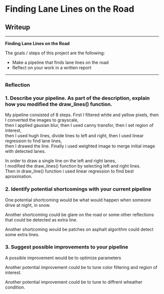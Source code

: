 # **Finding Lane Lines on the Road** 

## Writeup


---

**Finding Lane Lines on the Road**

The goals / steps of this project are the following:
* Make a pipeline that finds lane lines on the road
* Reflect on your work in a written report


[//]: # (Image References)

[image1]: ./test_images_output/whiteCarLaneSwitch.jpg "White Car Lane Switch"
[image2]: ./test_images_output/solidWhiteRight.jpg "Solid White Right"
---

### Reflection

### 1. Describe your pipeline. As part of the description, explain how you modified the draw_lines() function.

My pipeline consisted of 8 steps. First I filtered white and yellow pixels, then I converted the images to grayscale,<br/> then I 
applied gausian blur, then I used canny transfor, then I set region of interest,<br/>
then I used hugh lines, divide lines to left and right, then I used linear regression to find lane lines,<br/>
then I drawed the line. 
Finally i used weighted image to merge initial image with detected lanes.<br/> 

In order to draw a single line on the left and right lanes, <br/>
I modified the draw_lines() function by selecting left and right lines.<br/>
Then in draw_line() function i used linear regression to find best aproximation.<br/>




### 2. Identify potential shortcomings with your current pipeline


One potential shortcoming would be what would happen when someone drive at night, in snow. 

Another shortcoming could be glare on the road or some other reflections that could be detected as extra line.

Another shortcoming would be patches on asphalt algorithm could detect some extra lines.


### 3. Suggest possible improvements to your pipeline

A possible improvement would be to optimize parameters

Another potential improvement could be to tune color filtering and region of interest. 

Another potential improvement could be to tune to diffrent wheather condition.

